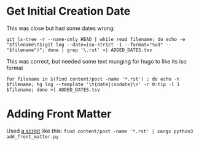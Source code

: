 Get Initial Creation Date
=========================
This was close but had some dates wrong:
```
git ls-tree -r --name-only HEAD | while read filename; do echo -e "$filename\t$(git log --date=iso-strict -1 --format="%ad" -- "$filename")"; done | grep '\.rst' >| ADDED_DATES.tsv
```

This was correct, but needed some text munging for hugo to like its iso format
```
for filename in $(find content/post -name '*.rst') ; do echo -n $filename; hg log --template '\t{date|isodate}\n' -r 0:tip -l 1 $filename; done >| ADDED_DATES.tsv
```

Adding Front Matter
===================

Used [a script](add_front_matter.py) like this: `find content/post -name '*.rst' | xargs python3 add_front_matter.py`

